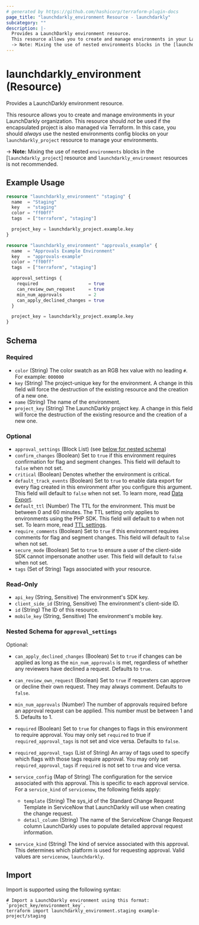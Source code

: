 ```yaml
---
# generated by https://github.com/hashicorp/terraform-plugin-docs
page_title: "launchdarkly_environment Resource - launchdarkly"
subcategory: ""
description: |-
  Provides a LaunchDarkly environment resource.
  This resource allows you to create and manage environments in your LaunchDarkly organization. This resource should not be used if the encapsulated project is also managed via Terraform. In this case, you should always use the nested environments config blocks on your launchdarkly_project resource to manage your environments.
  -> Note: Mixing the use of nested environments blocks in the [launchdarkly_project] resource and launchdarkly_environment resources is not recommended.
---
```


# launchdarkly_environment (Resource)

Provides a LaunchDarkly environment resource.

This resource allows you to create and manage environments in your LaunchDarkly organization. This resource should _not_ be used if the encapsulated project is also managed via Terraform. In this case, you should _always_ use the nested environments config blocks on your `launchdarkly_project` resource to manage your environments.

-> **Note:** Mixing the use of nested `environments` blocks in the [`launchdarkly_project`] resource and `launchdarkly_environment` resources is not recommended.

## Example Usage

```terraform
resource "launchdarkly_environment" "staging" {
  name  = "Staging"
  key   = "staging"
  color = "ff00ff"
  tags  = ["terraform", "staging"]

  project_key = launchdarkly_project.example.key
}

resource "launchdarkly_environment" "approvals_example" {
  name  = "Approvals Example Environment"
  key   = "approvals-example"
  color = "ff00ff"
  tags  = ["terraform", "staging"]

  approval_settings {
    required                   = true
    can_review_own_request     = true
    min_num_approvals          = 2
    can_apply_declined_changes = true
  }

  project_key = launchdarkly_project.example.key
}
```

<!-- schema generated by tfplugindocs -->
## Schema

### Required

- `color` (String) The color swatch as an RGB hex value with no leading `#`. For example: `000000`
- `key` (String) The project-unique key for the environment. A change in this field will force the destruction of the existing resource and the creation of a new one.
- `name` (String) The name of the environment.
- `project_key` (String) The LaunchDarkly project key. A change in this field will force the destruction of the existing resource and the creation of a new one.

### Optional

- `approval_settings` (Block List) (see [below for nested schema](#nestedblock--approval_settings))
- `confirm_changes` (Boolean) Set to `true` if this environment requires confirmation for flag and segment changes. This field will default to `false` when not set.
- `critical` (Boolean) Denotes whether the environment is critical.
- `default_track_events` (Boolean) Set to `true` to enable data export for every flag created in this environment after you configure this argument. This field will default to `false` when not set. To learn more, read [Data Export](https://docs.launchdarkly.com/home/data-export).
- `default_ttl` (Number) The TTL for the environment. This must be between 0 and 60 minutes. The TTL setting only applies to environments using the PHP SDK. This field will default to `0` when not set. To learn more, read [TTL settings](https://docs.launchdarkly.com/home/organize/environments#ttl-settings).
- `require_comments` (Boolean) Set to `true` if this environment requires comments for flag and segment changes. This field will default to `false` when not set.
- `secure_mode` (Boolean) Set to `true` to ensure a user of the client-side SDK cannot impersonate another user. This field will default to `false` when not set.
- `tags` (Set of String) Tags associated with your resource.

### Read-Only

- `api_key` (String, Sensitive) The environment's SDK key.
- `client_side_id` (String, Sensitive) The environment's client-side ID.
- `id` (String) The ID of this resource.
- `mobile_key` (String, Sensitive) The environment's mobile key.

<a id="nestedblock--approval_settings"></a>
### Nested Schema for `approval_settings`

Optional:

- `can_apply_declined_changes` (Boolean) Set to `true` if changes can be applied as long as the `min_num_approvals` is met, regardless of whether any reviewers have declined a request. Defaults to `true`.
- `can_review_own_request` (Boolean) Set to `true` if requesters can approve or decline their own request. They may always comment. Defaults to `false`.
- `min_num_approvals` (Number) The number of approvals required before an approval request can be applied. This number must be between 1 and 5. Defaults to 1.
- `required` (Boolean) Set to `true` for changes to flags in this environment to require approval. You may only set `required` to true if `required_approval_tags` is not set and vice versa. Defaults to `false`.
- `required_approval_tags` (List of String) An array of tags used to specify which flags with those tags require approval. You may only set `required_approval_tags` if `required` is not set to `true` and vice versa.
- `service_config` (Map of String) The configuration for the service associated with this approval. This is specific to each approval service. For a `service_kind` of `servicenow`, the following fields apply:

	 - `template` (String) The sys_id of the Standard Change Request Template in ServiceNow that LaunchDarkly will use when creating the change request.
	 - `detail_column` (String) The name of the ServiceNow Change Request column LaunchDarkly uses to populate detailed approval request information.
- `service_kind` (String) The kind of service associated with this approval. This determines which platform is used for requesting approval. Valid values are `servicenow`, `launchdarkly`.

## Import

Import is supported using the following syntax:

```shell
# Import a LaunchDarkly environment using this format: `project_key/environment_key`.
terraform import launchdarkly_environment.staging example-project/staging
```

